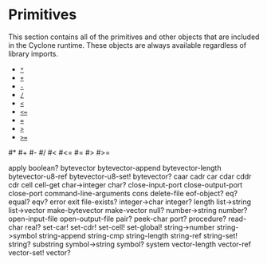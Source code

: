 # Primitives

This section contains all of the primitives and other objects that are included in the Cyclone runtime. These objects are always available regardless of library imports.

- [`*`](#)
- [`+`](#-1)
- [`-`](#-)
- [`/`](#-2)
- [`<`](#-3)
- [`<=`](#-4)
- [`=`](#-5)
- [`>`](#-6)
- [`>=`](#-7)

#*
#+
#-
#/
#<
#<=
#=
#>
#>=

apply
boolean?
bytevector
bytevector-append
bytevector-length
bytevector-u8-ref
bytevector-u8-set!
bytevector?
caar
cadr
car
cdar
cddr
cdr
cell
cell-get
char->integer
char?
close-input-port
close-output-port
close-port
command-line-arguments
cons
delete-file
eof-object?
eq?
equal?
eqv?
error
exit
file-exists?
integer->char
integer?
length
list->string
list->vector
make-bytevector
make-vector
null?
number->string
number?
open-input-file
open-output-file
pair?
peek-char
port?
procedure?
read-char
real?
set-car!
set-cdr!
set-cell!
set-global!
string->number
string->symbol
string-append
string-cmp
string-length
string-ref
string-set!
string?
substring
symbol->string
symbol?
system
vector-length
vector-ref
vector-set!
vector?
